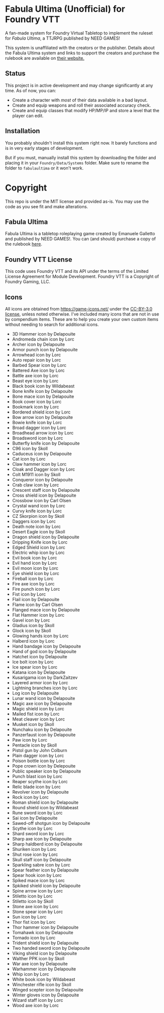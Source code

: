 # Fabula Ultima (Unofficial) for Foundry VTT

A fan-made system for Foundry Virtual Tabletop to implement the ruleset for _Fabula Ultima_, a TTJRPG published by NEED GAMES!

This system is unaffiliated with the creators or the publisher. Details about the Fabula Ultima system and links to support the creators and purchase the rulebook are available on [their website.](https://www.needgames.it/fabula-ultima-en/)

## Status

This project is in active development and may change significantly at any time. As of now, you can:

-   Create a character with _most_ of their data available in a bad layout.
-   Create and equip weapons and roll their associated accuracy check.
-   Create and equip classes that modify HP/MP/IP and store a level that the player can edit.

## Installation

You probably shouldn't install this system right now. It barely functions and is in very early stages of development.

But if you must, manually install this system by downloading the folder and placing it in your `Foundry/Data/Systems` folder. Make sure to rename the folder to `fabulaultima` or it won't work.

# Copyright

This repo is under the MIT license and provided as-is. You may use the code as you see fit and make alterations.

## Fabula Ultima

Fabula Ultima is a tabletop roleplaying game created by Emanuele Galletto and published by NEED GAMES!. You can (and should) purchase a copy of the rulebook [here](https://www.drivethrurpg.com/product/410108/Fabula-Ultima-TTJRPG).

## Foundry VTT License

This code uses Foundry VTT and its API under the terms of the Limited License Agreement for Module Development. Foundry VTT is a Copyright of Foundry Gaming, LLC.

## Icons

All icons are obtained from https://game-icons.net/ under the [CC-BY-3.0 license](https://creativecommons.org/licenses/by/3.0/), unless noted otherwise. I've included many icons that are not in use by compendium items. These are to help you create your own custom items without needing to search for additional icons.

-   3D Hammer icon by Delapouite
-   Andromeda chain icon by Lorc
-   Archer icon by Delapouite
-   Armor punch icon by Delapouite
-   Arrowhead icon by Lorc
-   Auto repair icon by Lorc
-   Barbed Spear icon by Lorc
-   Battered Axe icon by Lorc
-   Battle axe icon by Lorc
-   Beast eye icon by Lorc
-   Black book icon by Wildabeast
-   Bone knife icon by Delapouite
-   Bone mace icon by Delapouite
-   Book cover icon by Lorc
-   Bookmark icon by Lorc
-   Bordered shield icon by Lorc
-   Bow arrow icon by Delapouite
-   Bowie knife icon by Lorc
-   Broad dagger icon by Lorc
-   Broadhead arrow icon by Lorc
-   Broadsword icon by Lorc
-   Butterfly knife icon by Delapouite
-   C96 icon by Skoll
-   Caduceus icon by Delapouite
-   Cat icon by Lorc
-   Claw hammer icon by Lorc
-   Cloak and Dagger icon by Lorc
-   Colt M1911 icon by Skoll
-   Conqueror icon by Delapouite
-   Crab claw icon by Lorc
-   Crescent staff icon by Delapouite
-   Cross shield icon by Delapouite
-   Crossbow icon by Carl Olsen
-   Crystal wand icon by Lorc
-   Curvy knife icon by Lorc
-   CZ Skorpion icon by Skoll
-   Daggers icon by Lorc
-   Death note icon by Lorc
-   Desert Eagle icon by Skoll
-   Dragon shield icon by Delapouite
-   Dripping Knife icon by Lorc
-   Edged Shield icon by Lorc
-   Electric whip icon by Lorc
-   Evil book icon by Lorc
-   Evil hand icon by Lorc
-   Evil moon icon by Lorc
-   Eye shield icon by Lorc
-   Fireball icon by Lorc
-   Fire axe icon by Lorc
-   Fire punch icon by Lorc
-   Fist icon by Lorc
-   Flail icon by Delapouite
-   Flame icon by Carl Olsen
-   Flanged mace icon by Delapouite
-   Flat Hammer icon by Lorc
-   Gavel icon by Lorc
-   Gladius icon by Skoll
-   Glock icon by Skoll
-   Glowing hands icon by Lorc
-   Halberd icon by Lorc
-   Hand bandage icon by Delapouite
-   Hand of god icon by Delapouite
-   Hatchet icon by Delapouite
-   Ice bolt icon by Lorc
-   Ice spear icon by Lorc
-   Katana icon by Delapouite
-   Kusarigama icon by DarkZaitzev
-   Layered armor icon by Lorc
-   Lightning branches icon by Lorc
-   Log icon by Delapouite
-   Lunar wand icon by Delapouite
-   Magic axe icon by Delapouite
-   Magic shield icon by Lorc
-   Mailed fist icon by Lorc
-   Meat cleaver icon by Lorc
-   Musket icon by Skoll
-   Nunchaku icon by Delapouite
-   Panzerfaust icon by Delapouite
-   Paw icon by Lorc
-   Pentacle icon by Skoll
-   Pistol gun by John Colburn
-   Plain dagger icon by Lorc
-   Poison bottle icon by Lorc
-   Pope crown icon by Delepouite
-   Public speaker icon by Delapouite
-   Punch blast icon by Lorc
-   Reaper scythe icon by Lorc
-   Relic blade icon by Lorc
-   Revolver icon by Delapouite
-   Rock icon by Lorc
-   Roman shield icon by Delapouite
-   Round shield icon by Wildabeast
-   Rune sword icon by Lorc
-   Sai icon by Delapouite
-   Sawed-off shotgun icon by Delapouite
-   Scythe icon by Lorc
-   Shard sword icon by Lorc
-   Sharp axe icon by Delapouite
-   Sharp haldberd icon by Delapouite
-   Shuriken icon by Lorc
-   Shut rose icon by Lorc
-   Skull staff icon by Delapouite
-   Sparkling sabre icon by Lorc
-   Spear feather icon by Delapouite
-   Spear hook icon by Lorc
-   Spiked mace icon by Lorc
-   Spkiked shield icon by Delapouite
-   Spine arrow icon by Lorc
-   Stiletto icon by Lorc
-   Stiletto icon by Skoll
-   Stone axe icon by Lorc
-   Stone spear icon by Lorc
-   Sun icon by Lorc
-   Thor fist icon by Lorc
-   Thor hammer icon by Delapouite
-   Tomahawk icon by Delapouite
-   Tornado icon by Lorc
-   Trident shield icon by Delapouite
-   Two handed sword icon by Delapouite
-   Viking shield icon by Delapouite
-   Walther PPK icon by Skoll
-   War axe icon by Delapouite
-   Warhammer icon by Delapouite
-   Whip icon by Lorc
-   White book icon by Wildabeast
-   Winchester rifle icon by Skoll
-   Winged scepter icon by Delapouite
-   Winter gloves icon by Delapouite
-   Wizard staff icon by Lorc
-   Wood axe icon by Lorc
